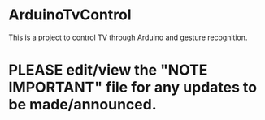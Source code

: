 # ArduinoTvControl
This is  a project to control TV through Arduino and gesture recognition.

# PLEASE edit/view the "NOTE IMPORTANT" file for any updates to be made/announced.
